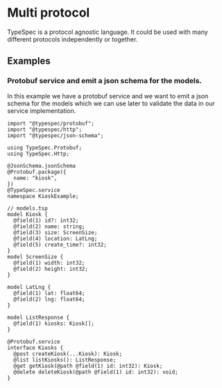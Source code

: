 # Multi protocol

TypeSpec is a protocol agnostic language. It could be used with many different protocols independently or together.

## Examples

### Protobuf service and emit a json schema for the models.

In this example we have a protobuf service and we want to emit a json schema for the models which we can use later to validate the data in our service implementation.

```tsp tryit="{"emit": ["@typespec/protobuf", "@typespec/json-schema"]}"
import "@typespec/protobuf";
import "@typespec/http";
import "@typespec/json-schema";

using TypeSpec.Protobuf;
using TypeSpec.Http;

@JsonSchema.jsonSchema
@Protobuf.package({
  name: "kiosk",
})
@TypeSpec.service
namespace KioskExample;

// models.tsp
model Kiosk {
  @field(1) id?: int32;
  @field(2) name: string;
  @field(3) size: ScreenSize;
  @field(4) location: LatLng;
  @field(5) create_time?: int32;
}
model ScreenSize {
  @field(1) width: int32;
  @field(2) height: int32;
}

model LatLng {
  @field(1) lat: float64;
  @field(2) lng: float64;
}

model ListResponse {
  @field(1) kiosks: Kiosk[];
}

@Protobuf.service
interface Kiosks {
  @post createKiosk(...Kiosk): Kiosk;
  @list listKiosks(): ListResponse;
  @get getKiosk(@path @field(1) id: int32): Kiosk;
  @delete deleteKiosk(@path @field(1) id: int32): void;
}
```
